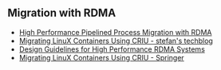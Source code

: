 ## Migration with RDMA

* [High Performance Pipelined Process Migration with RDMA](http://ieeexplore.ieee.org/stamp/stamp.jsp?arnumber=5948622)
* [Migrating LinuX Containers Using CRIU - stefan's techblog](https://techblog.lankes.org/pdf/VHPC16a.pdf)
* [Design Guidelines for High Performance RDMA Systems](https://www.usenix.org/system/files/conference/atc16/atc16_paper-kalia.pdf)
* [Migrating LinuX Containers Using CRIU - Springer](http://download.springer.com/static/pdf/237/chp%253A10.1007%252F978-3-319-46079-6_47.pdf?originUrl=http%3A%2F%2Flink.springer.com%2Fchapter%2F10.1007%2F978-3-319-46079-6_47&token2=exp=1495076530~acl=%2Fstatic%2Fpdf%2F237%2Fchp%25253A10.1007%25252F978-3-319-46079-6_47.pdf%3ForiginUrl%3Dhttp%253A%252F%252Flink.springer.com%252Fchapter%252F10.1007%252F978-3-319-46079-6_47*~hmac=aa0a13d62ad91978698bfc583553ac0f4fdb0f362e7b4ad246cc73f22c2bd38c)
